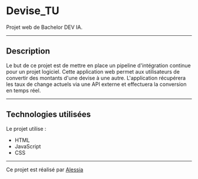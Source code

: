 # Devise_TU

Projet web de Bachelor DEV IA.

---

## Description

Le but de ce projet est de mettre en place un pipeline d'intégration continue pour un projet logiciel.
Cette application web permet aux utilisateurs de convertir des montants d'une devise à une autre. 
L'application récupérera les taux de change actuels via une API externe et effectuera la conversion en temps réel.

---

## Technologies utilisées

Le projet utilise :

- HTML
- JavaScript
- CSS

---

Ce projet est réalisé par [Alessia](https://github.com/Alessia38)
